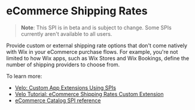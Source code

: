 # eCommerce Shipping Rates


>**Note**: This SPI is in beta and is subject to change. Some SPIs currently aren't available to all users.

Provide custom or external shipping rate options that don't come natively with Wix in your eCommerce purchase flows. For example, you're not limited to how Wix apps, such as Wix Stores and Wix Bookings, define the number of shipping providers to choose from. 

To learn more: 
+ [Velo: Custom App Extensions Using SPIs](https://support.wix.com/en/article/velo-custom-business-app-extensions-using-spis-beta)
+ [Velo Tutorial: eCommerce Shipping Rates Custom Extension](https://support.wix.com/en/article/velo-shipping-rates-spi) 
+ [eCommerce Catalog SPI reference](https://www.wix.com/velo/reference/spis/ecom-shipping-rates)